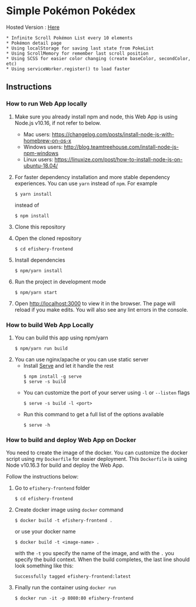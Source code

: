 
# Simple Pokémon Pokédex

Hosted Version : [Here](https://faishalrachman.github.io/)

    * Infinite Scroll Pokémon List every 10 elements
    * Pokémon detail page
    * Using localStorage for saving last state from PokeList
    * Using ScrollMemory for remember last scroll position
    * Using SCSS for easier color changing (create baseColor, secondColor, etc)
    * Using serviceWorker.register() to load faster

        

## Instructions

### How to run Web App locally

1. Make sure you already install npm and node, this Web App is using Node.js v10.16, if not refer to below.
    - Mac users: https://changelog.com/posts/install-node-js-with-homebrew-on-os-x
    - Windows users: http://blog.teamtreehouse.com/install-node-js-npm-windows
    - Linux users: https://linuxize.com/post/how-to-install-node-js-on-ubuntu-18.04/

2. For faster dependency installation and more stable dependency experiences. You can use `yarn` instead of `npm`.
    For example
    ```
    $ yarn install
    ```
    instead of
    ```
    $ npm install
    ```
3. Clone this repository
4. Open the cloned repository
    ```
    $ cd efishery-frontend
    ```
5. Install dependencies
    ```
    $ npm/yarn install
    ```
6. Run the project in development mode
    ```
    $ npm/yarn start
    ```
7. Open [http://localhost:3000](http://localhost:3000) to view it in the browser. The page will reload if you make edits. You will also see any lint errors in the console.

### How to build Web App Locally
1. You can build this app using npm/yarn
    ```
    $ npm/yarn run build
    ```
2. You can use nginx/apache or you can use static server
    - Install [Serve](https://github.com/zeit/serve) and let it handle the rest
        ```
        $ npm install -g serve
        $ serve -s build
        ```
    - You can customize the port of your server using `-l` or `--listen` flags
        ```
        $ serve -s build -l <port>
        ```
    - Run this command to get a full list of the options available
        ```
        $ serve -h
        ```
### How to build and deploy Web App on Docker
You need to create the image of the docker. You can customize the docker script using my `Dockerfile` for easier deployment.
This `Dockerfile` is using Node v10.16.3 for build and deploy the Web App.

Follow the instructions below:

1. Go to `efishery-frontend` folder
    ```
    $ cd efishery-frontend
    ```
2. Create docker image using `docker` command
    ```
    $ docker build -t efishery-frontend .
    ```
    or use your docker name
    ```
    $ docker build -t <image-name> .
    ```
    with the `-t` you specify the name of the image, and with the `.` you specify the build context. When the build completes, the last line should look something like this:
    ```
    Successfully tagged efishery-frontend:latest
    ```
3. Finally run the container using `docker run`
    ```
    $ docker run -it -p 8080:80 efishery-frontend
    ```
